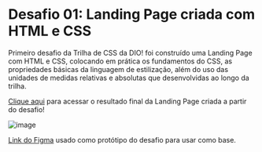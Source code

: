 # Desafio 01: Landing Page criada com HTML e CSS

Primeiro desafio da Trilha de CSS da DIO! foi construído uma Landing Page com HTML e CSS, colocando em prática os fundamentos do CSS,
as propriedades básicas da linguagem de estilização, além do uso das unidades de medidas relativas e absolutas que desenvolvidas ao longo da trilha.

[Clique aqui](https://srnascimento40.github.io/trilha-css-desafio-01/) para acessar o resultado final da Landing Page criada a partir do desafio!

![image](https://user-images.githubusercontent.com/65576111/193471079-7d6b1e2a-bb87-49c1-bb5a-0992746440d3.jpg)

[Link do Figma](https://www.figma.com/file/3PiokoJj9IhGDnNiWAJbz7/DIO---Desafio-01?node-id=2%3A6) usado como protótipo do desafio para
usar como base.
